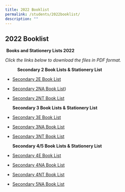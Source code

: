 ```yaml
---
title: 2022 Booklist
permalink: /students/2022booklist/
description: ""
---
```

## 2022 Booklist


&nbsp;<b>Books and Stationery Lists 2022</b>

*Click the links below to download the files in PDF format.*

&nbsp; &nbsp; &nbsp; &nbsp; &nbsp; <b>Secondary 2 Book Lists &amp; Stationery List</b>&nbsp;

*   [Secondary 2E Book List](/files/2022%20Booklist/tss-booklist-2022-2e.pdf)
*   [Secondary 2NA Book List](/files/2022%20Booklist/tss-booklist-2022-2na.pdf))&nbsp;
*   [Secondary 2NT Book List](/files/2022%20Booklist/tss-booklist-2022-2nt.pdf)&nbsp;
    
    <b>Secondary 3 Book Lists &amp; Stationery List</b>&nbsp;
    
*   [Secondary 3E Book List](/files/2022%20Booklist/tss-booklist-2022-3e.pdf)&nbsp;
*   [Secondary 3NA Book List](/files/2022%20Booklist/tss-booklist-2022-3na.pdf)&nbsp;
*   [Secondary 3NT Book List](/files/2022%20Booklist/tss-booklist-2022-3nt.pdf)&nbsp;
    
    <b>Secondary 4/5 Book Lists &amp;&nbsp;Stationery List</b>
    
*   [Secondary 4E Book List](/files/2022%20Booklist/tss-booklist-2022-4e.pdf)&nbsp;
*   [Secondary 4NA Book List](https://tanglinsec.moe.edu.sg/wp-content/uploads/2021/12/Booklist-2022-4NA.pdf)&nbsp;
*   [Secondary 4NT Book List](https://tanglinsec.moe.edu.sg/wp-content/uploads/2021/12/Booklist-2022-4NT.pdf)&nbsp;
*   [Secondary 5NA Book List](https://tanglinsec.moe.edu.sg/wp-content/uploads/2021/12/Booklist-2022-5NA.pdf)